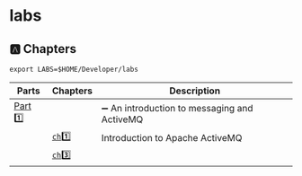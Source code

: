 # labs



## :a: Chapters

```
export LABS=$HOME/Developer/labs
```

| Parts                | Chapters            | Description                                                  |
|----------------------|---------------------|--------------------------------------------------------------|
| [Part :one:](part1)  |                     | :heavy_minus_sign: An introduction to messaging and ActiveMQ |
|                      | [`ch`:one: ](ch1)   | Introduction to Apache ActiveMQ                              |
|                      | [`ch`:three: ](ch3) |                                                              |
